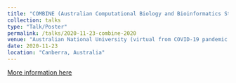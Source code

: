 ```yaml
---
title: "COMBINE (Australian Computational Biology and Bioinformatics Student Society symposium) 2020"
collection: talks
type: "Talk/Poster"
permalink: /talks/2020-11-23-combine-2020
venue: "Australian National University (virtual from COVID-19 pandemic of 2019)"
date: 2020-11-23
location: "Canberra, Australia"
---
```


[More information here](https://doi.org/10.7490/f1000research.1118362.1)
